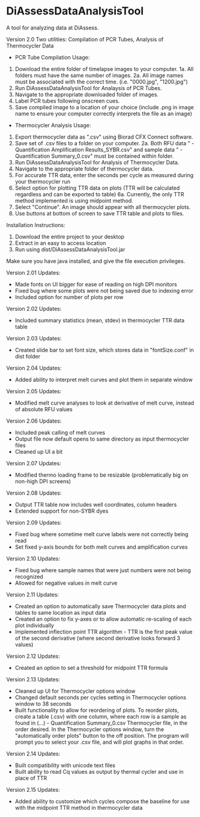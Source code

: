 # DiAssessDataAnalysisTool

A tool for analyzing data at DiAssess.

Version 2.0
Two utilities: Compilation of PCR Tubes, Analysis of Thermocycler Data
- PCR Tube Compilation Usage:
1. Download the entire folder of timelapse images to your computer.
	1a. All folders must have the same number of images.
	2a. All image names must be associated with the correct time. (i.e. "0000.jpg", "1200.jpg")
2. Run DiAssessDataAnalysisTool for Analaysis of PCR Tubes. 
3. Navigate to the appropriate downloaded folder of images.
4. Label PCR tubes following onscreen cues.
5. Save compiled image to a location of your choice (include .png in image name to ensure your computer correctly interprets the file as an image)

- Thermocycler Analysis Usage:
1. Export thermocycler data as ".csv" using Biorad CFX Connect software. 
2. Save set of .csv files to a folder on your computer. 
	2a. Both RFU data "<EXPERIMENT NAME> - Quantification Amplification Results_SYBR.csv" and
	sample data "<EXPERIMENT NAME> - Quantification Summary_0.csv" must be contained within folder.
3. Run DiAssessDataAnalysisTool for Analysis of Thermocycler Data.
4. Navigate to the appropriate folder of thermocycler data.
5. For accurate TTR data, enter the seconds per cycle as measured during your thermocycler run
6. Select option for plotting TTR data on plots (TTR will be calculated regardless and can be exported to table)
	6a. Currently, the only TTR method implemented is using midpoint method. 
7. Select "Continue". An image should appear with all thermocycler plots. 
8. Use buttons at bottom of screen to save TTR table and plots to files. 


Installation Instructions:
1. Download the entire project to your desktop
2. Extract in an easy to access location
3. Run using dist/DiAssessDataAnalysisTool.jar

Make sure you have java installed, and give the file execution privileges.

Version 2.01 Updates:
- Made fonts on UI bigger for ease of reading on high DPI monitors
- Fixed bug where some plots were not being saved due to indexing error
- Included option for number of plots per row

Version 2.02 Updates:
- Included summary statistics (mean, stdev) in thermocycler TTR data table

Version 2.03 Updates:
- Created slide bar to set font size, which stores data in "fontSize.conf" in dist folder

Version 2.04 Updates:
- Added ability to interpret melt curves and plot them in separate window

Version 2.05 Updates:
- Modified melt curve analyses to look at derivative of melt curve, instead of absolute RFU values

Version 2.06 Updates:
- Included peak calling of melt curves
- Output file now default opens to same directory as input thermocycler files
- Cleaned up UI a bit

Version 2.07 Updates:
- Modified thermo loading frame to be resizable (problematically big on non-high DPI screens)

Version 2.08 Updates:
- Output TTR table now includes well coordinates, column headers
- Extended support for non-SYBR dyes

Version 2.09 Updates:
- Fixed bug where sometime melt curve labels were not correctly being read
- Set fixed y-axis bounds for both melt curves and amplification curves

Version 2.10 Updates:
- Fixed bug where sample names that were just numbers were not being recognized
- Allowed for negative values in melt curve

Version 2.11 Updates: 
- Created an option to automatically save Thermocycler data plots and tables to same location as input data
- Created an option to fix y-axes or to allow automatic re-scaling of each plot individually
- Implemented inflection point TTR algorithm - TTR is the first peak value of the second derivative (where second derivative looks forward 3 values)

Version 2.12 Updates:
- Created an option to set a threshold for midpoint TTR formula

Version 2.13 Updates:
- Cleaned up UI for Thermocycler options window
- Changed default seconds per cycles setting in Thermocycler options window to 38 seconds
- Built functionality to allow for reordering of plots. To reorder plots, create a table (.csv) with one column, where each row is a sample
as found in (...) - Quantification Summary_0.csv Thermocycler file, in the order desired. In the Thermocycler options window, turn the "automatically order plots" button 
to the off position. The program will prompt you to select your .csv file, and will plot graphs in that order. 

Version 2.14 Updates:
- Built compatibility with unicode text files
- Built ability to read Cq values as output by thermal cycler and use in place of TTR

Version 2.15 Updates:
- Added ability to customize which cycles compose the baseline for use with the midpoint TTR method in thermocycler data